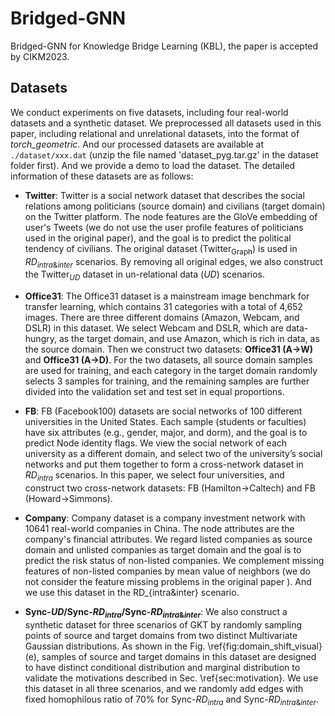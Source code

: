 # Bridged-GNN
Bridged-GNN for Knowledge Bridge Learning (KBL), the paper is accepted by CIKM2023.



## Datasets

We conduct experiments on five datasets, including four real-world datasets and  a synthetic dataset. We preprocessed all datasets used in this paper, including relational and unrelational datasets,  into the format of *torch_geometric*. And our processed datasets are available at `./dataset/xxx.dat` (unzip the file named 'dataset_pyg.tar.gz' in the dataset folder first). And we provide a demo to load the dataset. The detailed information of these datasets are as follows:

* **Twitter**: Twitter is a social network dataset that describes the social relations among politicians (source domain) and civilians (target domain) on the Twitter platform. The node features are the  GloVe  embedding of user's Tweets (we do not use the user profile features of politicians used in the original paper), and the goal is to predict the political tendency of civilians. The original dataset ($\text{Twitter}_\text{Graph}$) is used in $RD_{intra\&inter}$ scenarios. By removing all original edges, we also construct the $\text{Twitter}_{UD}$ dataset in un-relational data ($UD$) scenarios. 

* **Office31**: The Office31 dataset is a mainstream image benchmark for transfer learning, which contains 31 categories with a total of 4,652 images. There are three different domains (Amazon, Webcam, and DSLR) in this dataset. We select Webcam and DSLR, which are data-hungry, as the target domain, and use Amazon, which is rich in data, as the source domain. Then we construct two datasets: **Office31 (A$\rightarrow$W)** and **Office31 (A$\rightarrow$D)**. For the two datasets, all source domain samples  are used for training, and each category in the target domain randomly selects 3 samples for training, and the remaining samples are further divided into the validation set and test set in equal proportions. 

* **FB**: FB (Facebook100) datasets are social networks of 100 different universities in the United States. Each sample (students or faculties) have six attributes (e.g., gender, major, and dorm), and the goal is to predict Node identity flags. We view the social network of each university as a  different domain, and select two of the university’s social networks and put them together to form a cross-network dataset in $RD_{intra}$ scenarios. In this paper, we select four universities, and construct two cross-network datasets: FB (Hamilton$\rightarrow$Caltech) and FB (Howard$\rightarrow$Simmons). 

* **Company**: Company dataset is a company investment network with 10641 real-world companies in China. The node attributes are the company's financial attributes. We regard listed companies as source domain and unlisted companies as target domain and the goal is to predict the risk status of non-listed companies. We complement missing features of non-listed companies by mean value of neighbors (we do not consider the feature missing problems in the original paper ). And we use this dataset in the RD_{intra&inter} scenario.

* **Sync-$UD$/Sync-$RD_{intra}$/Sync-$RD_{intra\&inter}$**: We also construct a synthetic dataset for three scenarios of GKT by randomly sampling points of source and target domains  from two distinct Multivariate Gaussian distributions. As shown in the Fig. \ref{fig:domain_shift_visual} (e), samples of source and target domains in this dataset are designed to have distinct conditional distribution and marginal distribution to validate the motivations described in Sec. \ref{sec:motivation}.  We use this dataset in all three scenarios, and we randomly add edges with fixed homophilous ratio of 70% for Sync-$RD_{intra}$ and Sync-$RD_{intra\&inter}$.

